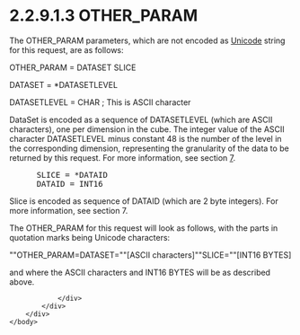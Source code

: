 <html dir="LTR" xmlns:mshelp="http://msdn.microsoft.com/mshelp" xmlns:ddue="http://ddue.schemas.microsoft.com/authoring/2003/5" xmlns:xlink="http://www.w3.org/1999/xlink" xmlns:tool="http://www.microsoft.com/tooltip">
    <head>
        <meta http-equiv="Content-Type" content="text/html; CHARSET=utf-8"></meta>
        <meta name="save" content="history"></meta>
        <title>2.2.9.1.3 OTHER_PARAM</title>
        <xml>
            <mshelp:toctitle title="2.2.9.1.3 OTHER_PARAM"></mshelp:toctitle>
            <mshelp:rltitle title="[MS-SSAS8]: OTHER_PARAM"></mshelp:rltitle>
            <mshelp:keyword index="A" term="95a2877a-2a3a-4514-b375-bcd3941cf36f"></mshelp:keyword>
            <mshelp:attr name="DCSext.ContentType" value="open specification"></mshelp:attr>
            <mshelp:attr name="AssetID" value="95a2877a-2a3a-4514-b375-bcd3941cf36f"></mshelp:attr>
            <mshelp:attr name="TopicType" value="kbRef"></mshelp:attr>
            <mshelp:attr name="DCSext.Title" value="[MS-SSAS8]: OTHER_PARAM" />
        </xml>
    </head>
    <body>
        <div id="header">
            <h1 class="heading">2.2.9.1.3 OTHER_PARAM</h1>
        </div>
        <div id="mainSection">
            <div id="mainBody">
                <div id="allHistory" class="saveHistory"></div>
                <div id="sectionSection0" class="section" name="collapseableSection">
                    

<p>The OTHER_PARAM parameters, which are not encoded as <a href="c527450b-f5bd-424b-8c98-ba6365288f35.html#gt_c305d0ab-8b94-461a-bd76-13b40cb8c4d8">Unicode</a> string for this request,
are as follows:</p>

<p>OTHER_PARAM = DATASET SLICE</p>

<p>DATASET = *DATASETLEVEL</p>

<p>DATASETLEVEL = CHAR ; This is ASCII character</p>

<p>DataSet is encoded as a sequence of DATASETLEVEL (which are
ASCII characters), one per dimension in the cube. The integer value of the
ASCII character DATASETLEVEL minus constant 48 is the number of the level in
the corresponding dimension, representing the granularity of the data to be
returned by this request. For more information, see section <a href="d7582073-3671-4ed8-a296-b5638dc7bff7.html">7</a>.</p>

<dl>
<dd>
<div><pre> SLICE = *DATAID
 DATAID = INT16
</pre></div>
</dd></dl>

<p>Slice is encoded as sequence of DATAID (which are 2 byte
integers). For more information, see section 7.</p>

<p>The OTHER_PARAM for this request will look as follows, with
the parts in quotation marks being Unicode characters:</p>

<p>&quot;&quot;OTHER_PARAM=DATASET=&quot;&quot;[ASCII
characters]&quot;&quot;SLICE=&quot;&quot;[INT16 BYTES]</p>

<p>and where the ASCII characters and INT16 BYTES will be as
described above.</p>


                </div>
            </div>
        </div>
    </body>
</html>